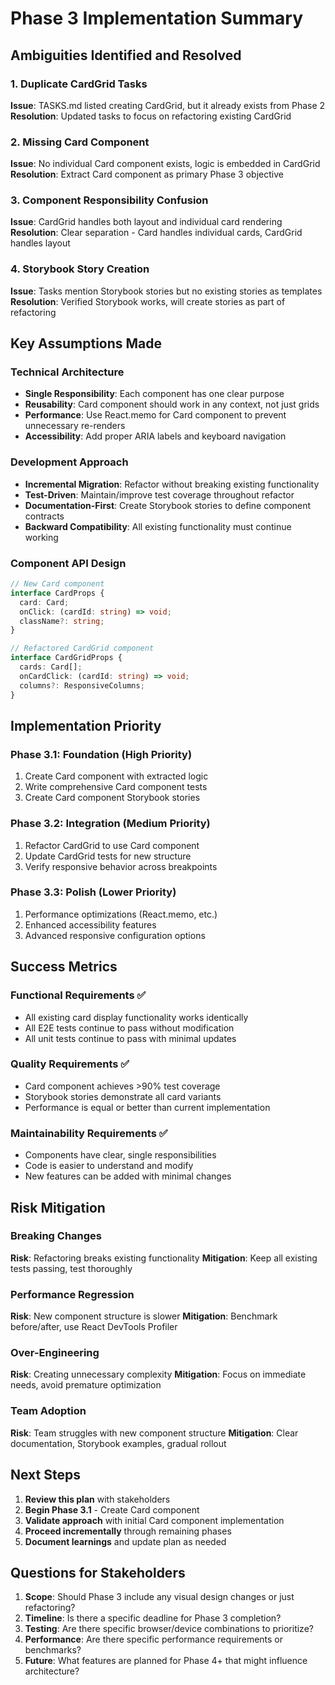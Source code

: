 # Phase 3 Implementation Summary

## Ambiguities Identified and Resolved

### 1. **Duplicate CardGrid Tasks**
**Issue**: TASKS.md listed creating CardGrid, but it already exists from Phase 2
**Resolution**: Updated tasks to focus on refactoring existing CardGrid

### 2. **Missing Card Component**
**Issue**: No individual Card component exists, logic is embedded in CardGrid
**Resolution**: Extract Card component as primary Phase 3 objective

### 3. **Component Responsibility Confusion**
**Issue**: CardGrid handles both layout and individual card rendering
**Resolution**: Clear separation - Card handles individual cards, CardGrid handles layout

### 4. **Storybook Story Creation**
**Issue**: Tasks mention Storybook stories but no existing stories as templates
**Resolution**: Verified Storybook works, will create stories as part of refactoring

## Key Assumptions Made

### Technical Architecture
- **Single Responsibility**: Each component has one clear purpose
- **Reusability**: Card component should work in any context, not just grids
- **Performance**: Use React.memo for Card component to prevent unnecessary re-renders
- **Accessibility**: Add proper ARIA labels and keyboard navigation

### Development Approach
- **Incremental Migration**: Refactor without breaking existing functionality
- **Test-Driven**: Maintain/improve test coverage throughout refactor
- **Documentation-First**: Create Storybook stories to define component contracts
- **Backward Compatibility**: All existing functionality must continue working

### Component API Design
```typescript
// New Card component
interface CardProps {
  card: Card;
  onClick: (cardId: string) => void;
  className?: string;
}

// Refactored CardGrid component  
interface CardGridProps {
  cards: Card[];
  onCardClick: (cardId: string) => void;
  columns?: ResponsiveColumns;
}
```

## Implementation Priority

### Phase 3.1: Foundation (High Priority)
1. Create Card component with extracted logic
2. Write comprehensive Card component tests
3. Create Card component Storybook stories

### Phase 3.2: Integration (Medium Priority)
1. Refactor CardGrid to use Card component
2. Update CardGrid tests for new structure
3. Verify responsive behavior across breakpoints

### Phase 3.3: Polish (Lower Priority)
1. Performance optimizations (React.memo, etc.)
2. Enhanced accessibility features
3. Advanced responsive configuration options

## Success Metrics

### Functional Requirements ✅
- All existing card display functionality works identically
- All E2E tests continue to pass without modification
- All unit tests continue to pass with minimal updates

### Quality Requirements ✅
- Card component achieves >90% test coverage
- Storybook stories demonstrate all card variants
- Performance is equal or better than current implementation

### Maintainability Requirements ✅
- Components have clear, single responsibilities
- Code is easier to understand and modify
- New features can be added with minimal changes

## Risk Mitigation

### Breaking Changes
**Risk**: Refactoring breaks existing functionality
**Mitigation**: Keep all existing tests passing, test thoroughly

### Performance Regression
**Risk**: New component structure is slower
**Mitigation**: Benchmark before/after, use React DevTools Profiler

### Over-Engineering
**Risk**: Creating unnecessary complexity
**Mitigation**: Focus on immediate needs, avoid premature optimization

### Team Adoption
**Risk**: Team struggles with new component structure
**Mitigation**: Clear documentation, Storybook examples, gradual rollout

## Next Steps

1. **Review this plan** with stakeholders
2. **Begin Phase 3.1** - Create Card component
3. **Validate approach** with initial Card component implementation
4. **Proceed incrementally** through remaining phases
5. **Document learnings** and update plan as needed

## Questions for Stakeholders

1. **Scope**: Should Phase 3 include any visual design changes or just refactoring?
2. **Timeline**: Is there a specific deadline for Phase 3 completion?
3. **Testing**: Are there specific browser/device combinations to prioritize?
4. **Performance**: Are there specific performance requirements or benchmarks?
5. **Future**: What features are planned for Phase 4+ that might influence architecture?